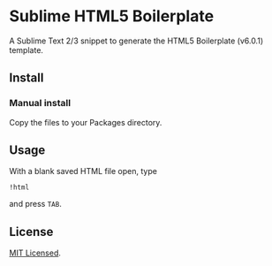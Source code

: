 # Sublime HTML5 Boilerplate

A Sublime Text 2/3 snippet to generate the HTML5 Boilerplate (v6.0.1) template.

## Install

### Manual install

Copy the files to your Packages directory.

<!-- ### Package Control install

In the command pallette (Cmd-Shift+P on Mac) type 'Install' then press enter to see a list of packages. Search for 'HTML Boilerplate' then press enter to install. -->

## Usage

With a blank saved HTML file open, type

    !html

and press `TAB`.


## License 

[MIT Licensed](http://sloria.mit-license.org/).
